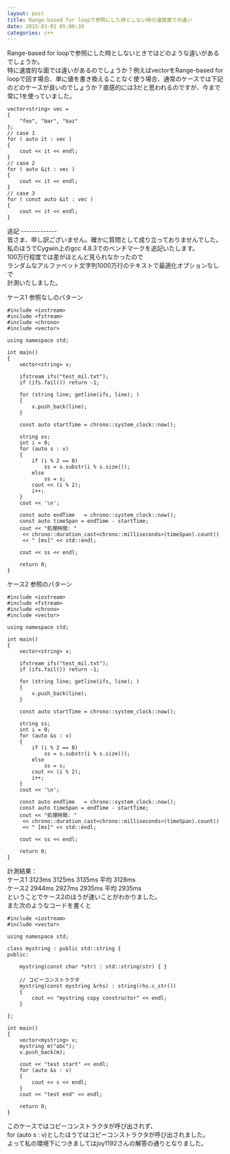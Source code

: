 ```yaml
---
layout: post
title: Range-based for loopで参照にした時としない時の速度面での違い
date: 2015-03-01 05:00:39
categories: c++
---
```

<!-- {% raw %} -->
<p>Range-based for loopで参照にした時としないときではどのような違いがあるでしょうか。<br>
特に速度的な面では違いがあるのでしょうか？例えばvectorをRange-based for loopで回す場合、単に値を書き換えることなく使う場合、通常のケースでは下記のどのケースが良いのでしょうか？直感的には3だと思われるのですが、今まで常に1を使っていました。</p>

<pre><code>vector&lt;string&gt; vec =
{
    "foo", "bar", "baz"
};
// case 1
for ( auto it : vec )
{
    cout &lt;&lt; it &lt;&lt; endl;
}
// case 2
for ( auto &amp;it : vec )
{
    cout &lt;&lt; it &lt;&lt; endl;
}
// case 3
for ( const auto &amp;it : vec )
{
    cout &lt;&lt; it &lt;&lt; endl;
}
</code></pre>

<p>追記 -------------<br>
皆さま、申し訳ございません。確かに質問として成り立っておりませんでした。<br>
私のほうでCygwin上のgcc 4.8.3でのベンチマークを追記いたします。<br>
100万行程度では差がほとんど見られなかったので<br>
ランダムなアルファベット文字列1000万行のテキストで最適化オプションなしで<br>
計測いたしました。</p>

<p>ケース1 参照なしのパターン</p>

<pre><code>#include &lt;iostream&gt;
#include &lt;fstream&gt;
#include &lt;chrono&gt;
#include &lt;vector&gt;

using namespace std;

int main()
{
    vector&lt;string&gt; v;

    ifstream ifs("test_mil.txt");
    if (ifs.fail()) return -1;

    for (string line; getline(ifs, line); )
    {
        v.push_back(line);
    }

    const auto startTime = chrono::system_clock::now();

    string ss;
    int i = 0;
    for (auto s : v)
    {
        if (i % 2 == 0)
            ss = s.substr(i % s.size());    
        else
            ss = s;
        cout &lt;&lt; (i % 2);
        i++;
    }
    cout &lt;&lt; '\n';

    const auto endTime   = chrono::system_clock::now();
    const auto timeSpan = endTime - startTime;
    cout &lt;&lt; "処理時間: "
     &lt;&lt; chrono::duration_cast&lt;chrono::milliseconds&gt;(timeSpan).count() 
     &lt;&lt; " [ms]" &lt;&lt; std::endl;

    cout &lt;&lt; ss &lt;&lt; endl;

    return 0;
}
</code></pre>

<p>ケース2 参照のパターン</p>

<pre><code>#include &lt;iostream&gt;
#include &lt;fstream&gt;
#include &lt;chrono&gt;
#include &lt;vector&gt;

using namespace std;

int main()
{
    vector&lt;string&gt; v;

    ifstream ifs("test_mil.txt");
    if (ifs.fail()) return -1;

    for (string line; getline(ifs, line); )
    {
        v.push_back(line);
    }

    const auto startTime = chrono::system_clock::now();

    string ss;
    int i = 0;
    for (auto &amp;s : v)
    {
        if (i % 2 == 0)
            ss = s.substr(i % s.size());    
        else
            ss = s;
        cout &lt;&lt; (i % 2);
        i++;
    }
    cout &lt;&lt; '\n';

    const auto endTime   = chrono::system_clock::now();
    const auto timeSpan = endTime - startTime;
    cout &lt;&lt; "処理時間: "
     &lt;&lt; chrono::duration_cast&lt;chrono::milliseconds&gt;(timeSpan).count() 
     &lt;&lt; " [ms]" &lt;&lt; std::endl;

    cout &lt;&lt; ss &lt;&lt; endl;

    return 0;
}
</code></pre>

<p>計測結果：<br>
ケース1  3123ms  3125ms  3135ms  平均 3128ms<br>
ケース2  2944ms  2927ms  2935ms  平均 2935ms<br>
ということでケース2のほうが速いことがわかりました。<br>
また次のようなコードを書くと</p>

<pre><code>#include &lt;iostream&gt;
#include &lt;vector&gt;

using namespace std;

class mystring : public std::string {
public:

    mystring(const char *str) : std::string(str) { }

    // コピーコンストラクタ
    mystring(const mystring &amp;rhs) : string(rhs.c_str())
    {
        cout &lt;&lt; "mystring copy constructor" &lt;&lt; endl;
    }

};

int main()
{
    vector&lt;mystring&gt; v;
    mystring m("abc");
    v.push_back(m);

    cout &lt;&lt; "test start" &lt;&lt; endl;
    for (auto &amp;s : v)
    {
        cout &lt;&lt; s &lt;&lt; endl;
    }
    cout &lt;&lt; "test end" &lt;&lt; endl;

    return 0;
}
</code></pre>

<p>このケースではコピーコンストラクタが呼び出されず、<br>
for (auto s : v)としたほうではコピーコンストラクタが呼び出されました。<br>
よって私の環境下につきましてはjoy1192さんの解答の通りとなりました。</p>
<!-- {% endraw %} -->

